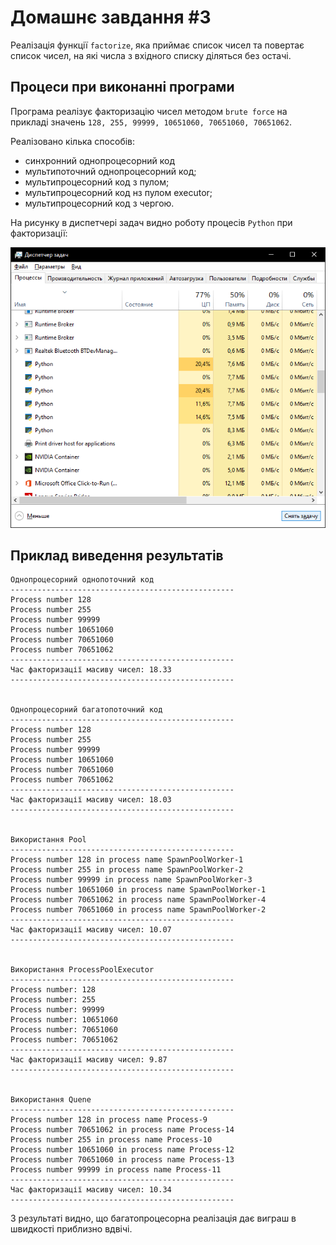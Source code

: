 # Домашнє завдання #3

Реалізація функції `factorize`, яка приймає список чисел та повертає список чисел, на які числа з вхідного списку діляться без остачі.

## Процеси при виконанні програми

Програма реалізує факторизацію чисел методом `brute force` на прикладі значень `128, 255, 99999, 10651060, 70651060, 70651062`.

Реалізовано кілька способів:

- синхронний однопроцесорний код
- мультипоточний однопроцесорний код;
- мультипроцесорний код з пулом;
- мультипроцесорний код нз пулом executor;
- мультипроцесорний код з чергою.

На рисунку в диспетчері задач видно роботу процесів `Python` при факторизації:

![Processes](processes.png)

## Приклад виведення результатів

```text
Однопроцесорний однопоточний код
--------------------------------------------------
Process number 128
Process number 255
Process number 99999
Process number 10651060
Process number 70651060
Process number 70651062
--------------------------------------------------
Час факторизації масиву чисел: 18.33
--------------------------------------------------


Однопроцесорний багатопоточний код
--------------------------------------------------
Process number 128
Process number 255
Process number 99999
Process number 10651060
Process number 70651060
Process number 70651062
--------------------------------------------------
Час факторизації масиву чисел: 18.03
--------------------------------------------------


Використання Pool
--------------------------------------------------
Process number 128 in process name SpawnPoolWorker-1
Process number 255 in process name SpawnPoolWorker-2
Process number 99999 in process name SpawnPoolWorker-3
Process number 10651060 in process name SpawnPoolWorker-1
Process number 70651062 in process name SpawnPoolWorker-4
Process number 70651060 in process name SpawnPoolWorker-2
--------------------------------------------------
Час факторизації масиву чисел: 10.07
--------------------------------------------------


Використання ProcessPoolExecutor
--------------------------------------------------
Process number: 128
Process number: 255
Process number: 99999
Process number: 10651060
Process number: 70651060
Process number: 70651062
--------------------------------------------------
Час факторизації масиву чисел: 9.87
--------------------------------------------------


Використання Quene
--------------------------------------------------
Process number 128 in process name Process-9
Process number 70651062 in process name Process-14
Process number 255 in process name Process-10
Process number 10651060 in process name Process-12
Process number 70651060 in process name Process-13
Process number 99999 in process name Process-11
--------------------------------------------------
Час факторизації масиву чисел: 10.34
--------------------------------------------------
```

З результаті видно, що багатопроцесорна реалізація дає виграш в швидкості приблизно вдвічі.
